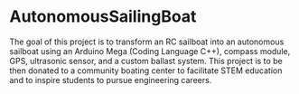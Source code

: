 # AutonomousSailingBoat
The goal of this project is to transform an RC sailboat into an autonomous sailboat using an Arduino Mega (Coding Language C++), compass module, GPS, ultrasonic sensor, and a custom ballast system. This project is to be then donated to a community boating center to facilitate STEM education and to inspire students to pursue engineering careers. 
